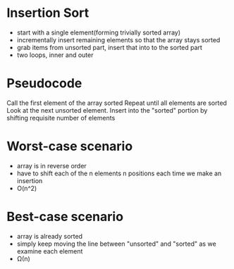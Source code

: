 # Insertion Sort
- start with a single element(forming trivially sorted array)
- incrementally insert remaining elements so that the array stays sorted
- grab items from unsorted part, insert that into to the sorted part
- two loops, inner and outer

# Pseudocode
Call the first element of the array sorted
Repeat until all elements are sorted
    Look at the next unsorted element. Insert into the "sorted" portion by shifting
    requisite number of elements

# Worst-case scenario
- array is in reverse order
- have to shift each of the n elements n positions each time we make an insertion
- O(n^2)

# Best-case scenario
- array is already sorted
- simply keep moving the line between "unsorted" and "sorted" as we examine
  each element
- Ω(n)
